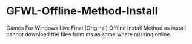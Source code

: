 # GFWL-Offline-Method-Install
 Games For Windows Live Final (Original) Offline Install Method as install cannot download the files from ms as some where missing online.
